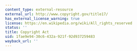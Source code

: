 ```yaml
---
content_type: external-resource
external_url: http://www.copyright.gov/title17/
has_external_license_warning: true
license: https://en.wikipedia.org/wiki/All_rights_reserved
status: ''
title: Copyright Act
uid: 1fae9e94-30c6-432a-921f-92d937259483
wayback_url: ''
---
```


